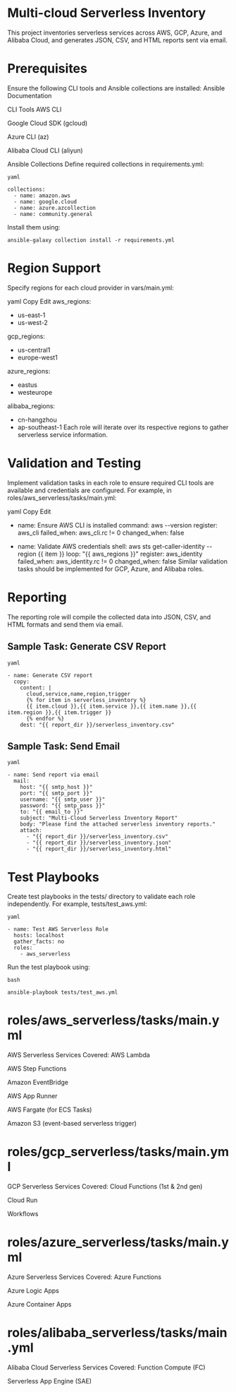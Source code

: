 # Multi-cloud Serverless Inventory
This project inventories serverless services across AWS, GCP, Azure, and Alibaba Cloud, and generates JSON, CSV, and HTML reports sent via email.


# Prerequisites
Ensure the following CLI tools and Ansible collections are installed:
Ansible Documentation

CLI Tools
AWS CLI

Google Cloud SDK (gcloud)

Azure CLI (az)

Alibaba Cloud CLI (aliyun)

Ansible Collections
Define required collections in requirements.yml:
```
yaml

collections:
  - name: amazon.aws
  - name: google.cloud
  - name: azure.azcollection
  - name: community.general
```
Install them using:
```
ansible-galaxy collection install -r requirements.yml
```

# Region Support
Specify regions for each cloud provider in vars/main.yml:

yaml
Copy
Edit
aws_regions:
  - us-east-1
  - us-west-2

gcp_regions:
  - us-central1
  - europe-west1

azure_regions:
  - eastus
  - westeurope

alibaba_regions:
  - cn-hangzhou
  - ap-southeast-1
Each role will iterate over its respective regions to gather serverless service information.

#  Validation and Testing
Implement validation tasks in each role to ensure required CLI tools are available and credentials are configured. For example, in roles/aws_serverless/tasks/main.yml:

yaml
Copy
Edit
- name: Ensure AWS CLI is installed
  command: aws --version
  register: aws_cli
  failed_when: aws_cli.rc != 0
  changed_when: false

- name: Validate AWS credentials
  shell: aws sts get-caller-identity --region {{ item }}
  loop: "{{ aws_regions }}"
  register: aws_identity
  failed_when: aws_identity.rc != 0
  changed_when: false
Similar validation tasks should be implemented for GCP, Azure, and Alibaba roles.

#  Reporting
The reporting role will compile the collected data into JSON, CSV, and HTML formats and send them via email.

## Sample Task: Generate CSV Report
```
yaml

- name: Generate CSV report
  copy:
    content: |
      cloud,service,name,region,trigger
      {% for item in serverless_inventory %}
      {{ item.cloud }},{{ item.service }},{{ item.name }},{{ item.region }},{{ item.trigger }}
      {% endfor %}
    dest: "{{ report_dir }}/serverless_inventory.csv"

```
## Sample Task: Send Email
```
yaml

- name: Send report via email
  mail:
    host: "{{ smtp_host }}"
    port: "{{ smtp_port }}"
    username: "{{ smtp_user }}"
    password: "{{ smtp_pass }}"
    to: "{{ email_to }}"
    subject: "Multi-Cloud Serverless Inventory Report"
    body: "Please find the attached serverless inventory reports."
    attach:
      - "{{ report_dir }}/serverless_inventory.csv"
      - "{{ report_dir }}/serverless_inventory.json"
      - "{{ report_dir }}/serverless_inventory.html"

```

#  Test Playbooks
Create test playbooks in the tests/ directory to validate each role independently. For example, tests/test_aws.yml:
```
yaml

- name: Test AWS Serverless Role
  hosts: localhost
  gather_facts: no
  roles:
    - aws_serverless
```

Run the test playbook using:
```
bash

ansible-playbook tests/test_aws.yml

```
# roles/aws_serverless/tasks/main.yml
AWS Serverless Services Covered:
AWS Lambda

AWS Step Functions

Amazon EventBridge

AWS App Runner

AWS Fargate (for ECS Tasks)

Amazon S3 (event-based serverless trigger)

# roles/gcp_serverless/tasks/main.yml
GCP Serverless Services Covered:
Cloud Functions (1st & 2nd gen)

Cloud Run

Workflows

# roles/azure_serverless/tasks/main.yml
Azure Serverless Services Covered:
Azure Functions

Azure Logic Apps

Azure Container Apps

# roles/alibaba_serverless/tasks/main.yml
Alibaba Cloud Serverless Services Covered:
Function Compute (FC)

Serverless App Engine (SAE)
